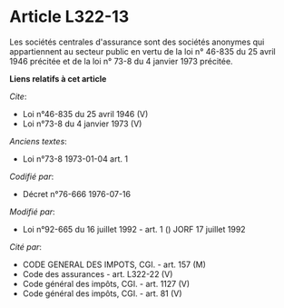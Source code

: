 # Article L322-13

Les sociétés centrales d'assurance sont des sociétés anonymes qui appartiennent au secteur public en vertu de la loi n°
46-835 du 25 avril 1946 précitée et de la loi n° 73-8 du 4 janvier 1973 précitée.

**Liens relatifs à cet article**

_Cite_:

  - Loi n°46-835 du 25 avril 1946 (V)
  - Loi n°73-8 du 4 janvier 1973 (V)

_Anciens textes_:

  - Loi n°73-8 1973-01-04 art. 1

_Codifié par_:

  - Décret n°76-666 1976-07-16

_Modifié par_:

  - Loi n°92-665 du 16 juillet 1992 - art. 1 () JORF 17 juillet 1992

_Cité par_:

  - CODE GENERAL DES IMPOTS, CGI. - art. 157 (M)
  - Code des assurances - art. L322-22 (V)
  - Code général des impôts, CGI. - art. 1127 (V)
  - Code général des impôts, CGI. - art. 81 (V)
